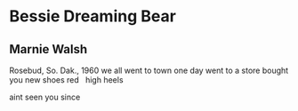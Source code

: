 # Bessie Dreaming Bear
## Marnie Walsh
Rosebud, So. Dak., 1960
we all went to town one day
went to a store
bought you new shoes
red   high heels

aint seen you since